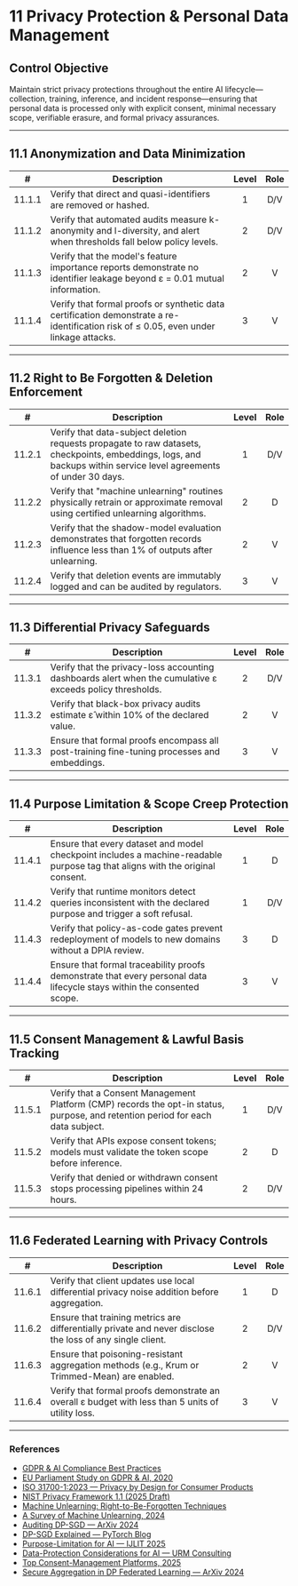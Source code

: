 # 11 Privacy Protection & Personal Data Management

## Control Objective

Maintain strict privacy protections throughout the entire AI lifecycle—collection, training, inference, and incident response—ensuring that personal data is processed only with explicit consent, minimal necessary scope, verifiable erasure, and formal privacy assurances.

---

## 11.1 Anonymization and Data Minimization

|   #    | Description                                                                                                                           | Level | Role |
| :----: | ------------------------------------------------------------------------------------------------------------------------------------- | :---: | :--: |
| 11.1.1 | Verify that direct and quasi-identifiers are removed or hashed.                                                                       |   1   | D/V  |
| 11.1.2 | Verify that automated audits measure k-anonymity and l-diversity, and alert when thresholds fall below policy levels.                 |   2   | D/V  |
| 11.1.3 | Verify that the model's feature importance reports demonstrate no identifier leakage beyond ε = 0.01 mutual information.              |   2   |  V   |
| 11.1.4 | Verify that formal proofs or synthetic data certification demonstrate a re-identification risk of ≤ 0.05, even under linkage attacks. |   3   |  V   |

---

## 11.2 Right to Be Forgotten & Deletion Enforcement

|   #    | Description                                                                                                                                                        | Level | Role |
| :----: | ------------------------------------------------------------------------------------------------------------------------------------------------------------------ | :---: | :--: |
| 11.2.1 | Verify that data-subject deletion requests propagate to raw datasets, checkpoints, embeddings, logs, and backups within service level agreements of under 30 days. |   1   | D/V  |
| 11.2.2 | Verify that "machine unlearning" routines physically retrain or approximate removal using certified unlearning algorithms.                                         |   2   |  D   |
| 11.2.3 | Verify that the shadow-model evaluation demonstrates that forgotten records influence less than 1% of outputs after unlearning.                                    |   2   |  V   |
| 11.2.4 | Verify that deletion events are immutably logged and can be audited by regulators.                                                                                 |   3   |  V   |

---

## 11.3 Differential Privacy Safeguards

|   #    | Description                                                                                               | Level | Role |
| :----: | --------------------------------------------------------------------------------------------------------- | :---: | :--: |
| 11.3.1 | Verify that the privacy-loss accounting dashboards alert when the cumulative ε exceeds policy thresholds. |   2   | D/V  |
| 11.3.2 | Verify that black-box privacy audits estimate ε̂ within 10% of the declared value.                        |   2   |  V   |
| 11.3.3 | Ensure that formal proofs encompass all post-training fine-tuning processes and embeddings.               |   3   |  V   |

---

## 11.4 Purpose Limitation & Scope Creep Protection

|   #    | Description                                                                                                                   | Level | Role |
| :----: | ----------------------------------------------------------------------------------------------------------------------------- | :---: | :--: |
| 11.4.1 | Ensure that every dataset and model checkpoint includes a machine-readable purpose tag that aligns with the original consent. |   1   |  D   |
| 11.4.2 | Verify that runtime monitors detect queries inconsistent with the declared purpose and trigger a soft refusal.                |   1   | D/V  |
| 11.4.3 | Verify that policy-as-code gates prevent redeployment of models to new domains without a DPIA review.                         |   3   |  D   |
| 11.4.4 | Ensure that formal traceability proofs demonstrate that every personal data lifecycle stays within the consented scope.       |   3   |  V   |

---

## 11.5 Consent Management & Lawful Basis Tracking

|   #    | Description                                                                                                                     | Level | Role |
| :----: | ------------------------------------------------------------------------------------------------------------------------------- | :---: | :--: |
| 11.5.1 | Verify that a Consent Management Platform (CMP) records the opt-in status, purpose, and retention period for each data subject. |   1   | D/V  |
| 11.5.2 | Verify that APIs expose consent tokens; models must validate the token scope before inference.                                  |   2   |  D   |
| 11.5.3 | Verify that denied or withdrawn consent stops processing pipelines within 24 hours.                                             |   2   | D/V  |

---

## 11.6 Federated Learning with Privacy Controls

|   #    | Description                                                                                               | Level | Role |
| :----: | --------------------------------------------------------------------------------------------------------- | :---: | :--: |
| 11.6.1 | Verify that client updates use local differential privacy noise addition before aggregation.              |   1   |  D   |
| 11.6.2 | Ensure that training metrics are differentially private and never disclose the loss of any single client. |   2   | D/V  |
| 11.6.3 | Ensure that poisoning-resistant aggregation methods (e.g., Krum or Trimmed-Mean) are enabled.             |   2   |  V   |
| 11.6.4 | Verify that formal proofs demonstrate an overall ε budget with less than 5 units of utility loss.         |   3   |  V   |

---

### References

* [GDPR & AI Compliance Best Practices](https://www.exabeam.com/explainers/gdpr-compliance/the-intersection-of-gdpr-and-ai-and-6-compliance-best-practices/)
* [EU Parliament Study on GDPR & AI, 2020](https://www.europarl.europa.eu/RegData/etudes/STUD/2020/641530/EPRS_STU%282020%29641530_EN.pdf)
* [ISO 31700-1:2023 — Privacy by Design for Consumer Products](https://www.iso.org/standard/84977.html)
* [NIST Privacy Framework 1.1 (2025 Draft)](https://www.nist.gov/privacy-framework)
* [Machine Unlearning: Right-to-Be-Forgotten Techniques](https://www.kaggle.com/code/tamlhp/machine-unlearning-the-right-to-be-forgotten)
* [A Survey of Machine Unlearning, 2024](https://arxiv.org/html/2209.02299v6)
* [Auditing DP-SGD — ArXiv 2024](https://arxiv.org/html/2405.14106v4)
* [DP-SGD Explained — PyTorch Blog](https://medium.com/pytorch/differential-privacy-series-part-1-dp-sgd-algorithm-explained-12512c3959a3)
* [Purpose-Limitation for AI — IJLIT 2025](https://academic.oup.com/ijlit/article/doi/10.1093/ijlit/eaaf003/8121663)
* [Data-Protection Considerations for AI — URM Consulting](https://www.urmconsulting.com/blog/data-protection-considerations-for-artificial-intelligence-ai)
* [Top Consent-Management Platforms, 2025](https://www.enzuzo.com/blog/best-consent-management-platforms)
* [Secure Aggregation in DP Federated Learning — ArXiv 2024](https://arxiv.org/abs/2407.19286)

